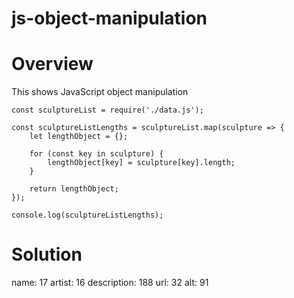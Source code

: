 # js-object-manipulation

# Overview
This shows JavaScript object manipulation

    const sculptureList = require('./data.js');

    const sculptureListLengths = sculptureList.map(sculpture => {
        let lengthObject = {};
    
        for (const key in sculpture) {
            lengthObject[key] = sculpture[key].length;
        }

        return lengthObject;
    });

    console.log(sculptureListLengths);

# Solution

name: 17
artist: 16
description: 188
url: 32
alt: 91
